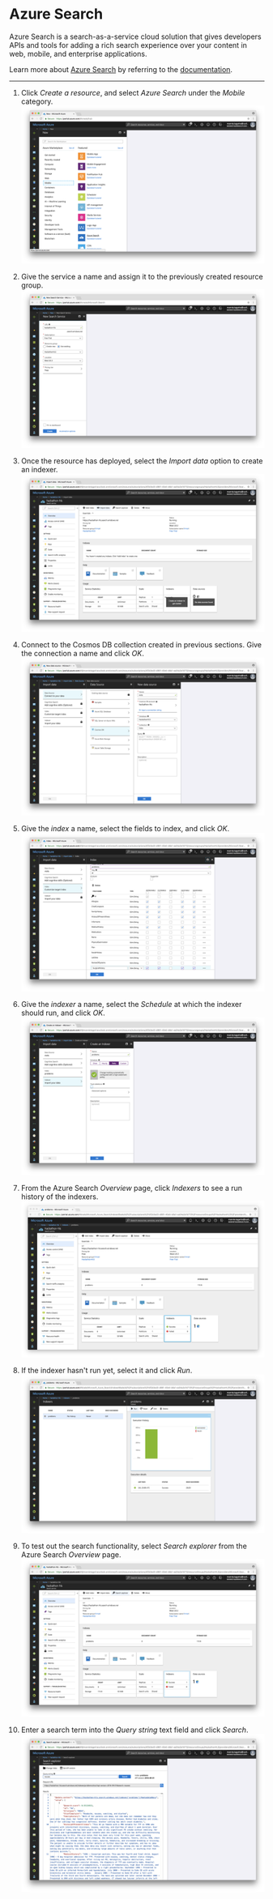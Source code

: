 # Azure Search

Azure Search is a search-as-a-service cloud solution that gives developers APIs and tools for adding a rich search experience over your content in web, mobile, and enterprise applications.

Learn more about [Azure Search](https://azure.microsoft.com/en-us/services/search/) by referring to the [documentation](https://docs.microsoft.com/en-us/azure/search/).

---

1. Click _Create a resource_, and select _Azure Search_ under the _Mobile_ category.
![Find the Azure Search resource](images/1.png)

1. Give the service a name and assign it to the previously created resource group.
![Fill in the resource creation form](images/2.png)

1. Once the resource has deployed, select the _Import data_ option to create an indexer.
![Create an index](images/3.png)

1. Connect to the Cosmos DB collection created in previous sections. Give the connection a name and click _OK_.
![Connect to Cosmos DB](images/4.png)

1. Give the _index_ a name, select the fields to index, and click _OK_.
![Configure the index](images/5.png)

1. Give the _indexer_ a name, select the _Schedule_ at which the indexer should run, and click _OK_.
![Configure the indexer](images/6.png)

1. From the Azure Search _Overview_ page, click _Indexers_ to see a run history of the indexers. 
![View run history for the indexers](images/7.png)

1. If the indexer hasn't run yet, select it and click _Run_.
![Run the indexer if required](images/8.png)

1. To test out the search functionality, select _Search explorer_ from the Azure Search _Overview_ page.
![Navigate to the Search explorer](images/9.png)

1. Enter a search term into the _Query string_ text field and click _Search_.
![Enter a search term](images/10.png)

